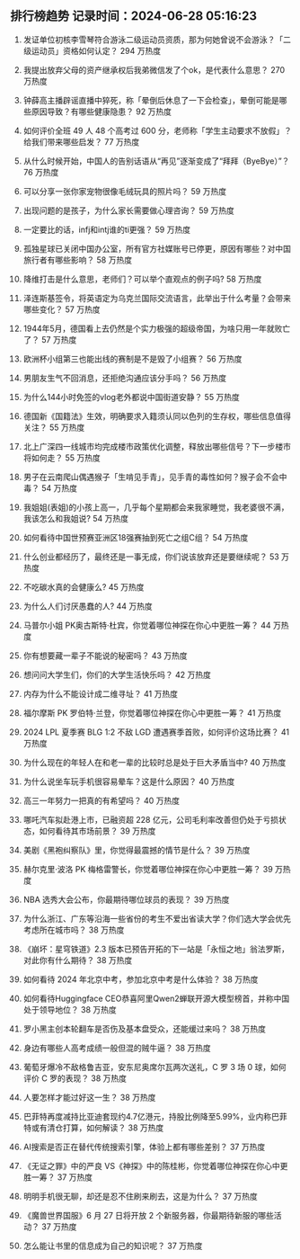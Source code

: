 
## 排行榜趋势 记录时间：2024-06-28 05:16:23
  
  1. 发证单位初核李雪琴符合游泳二级运动员资质，那为何她曾说不会游泳？「二级运动员」资格如何认定？ 294 万热度
    
  2. 我提出放弃父母的资产继承权后我弟微信发了个ok，是代表什么意思？ 270 万热度
    
  3. 钟薛高主播辟谣直播中猝死，称「晕倒后休息了一下会检查」，晕倒可能是哪些原因导致？有哪些健康隐患？ 92 万热度
    
  4. 如何评价全班 49 人 48 个高考过 600 分，老师称「学生主动要求不放假」？给我们带来哪些启发？ 77 万热度
    
  5. 从什么时候开始，中国人的告别话语从“再见”逐渐变成了“拜拜（ByeBye）”？ 76 万热度
    
  6. 可以分享一张你家宠物很像毛绒玩具的照片吗？ 59 万热度
    
  7. 出现问题的是孩子，为什么家长需要做心理咨询？ 59 万热度
    
  8. 一定要比的话，infj和intj谁的ti更强？ 59 万热度
    
  9. 孤独星球已关闭中国办公室，所有官方社媒账号已停更，原因有哪些？对中国旅行者有哪些影响？ 58 万热度
    
  10. 降维打击是什么意思，老师们？可以举个直观点的例子吗? 58 万热度
    
  11. 泽连斯基签令，将英语定为乌克兰国际交流语言，此举出于什么考量？会带来哪些变化？ 57 万热度
    
  12. 1944年5月，德国看上去仍然是个实力极强的超级帝国，为啥只用一年就败亡了？ 57 万热度
    
  13. 欧洲杯小组第三也能出线的赛制是不是毁了小组赛？ 56 万热度
    
  14. 男朋友生气不回消息，还拒绝沟通应该分手吗？ 56 万热度
    
  15. 为什么144小时免签的vlog老外都说中国街道安静？ 55 万热度
    
  16. 德国新《国籍法》生效，明确要求入籍须认同以色列的生存权，哪些信息值得关注？ 55 万热度
    
  17. 北上广深四一线城市均完成楼市政策优化调整，释放出哪些信号？下一步楼市将如何走？ 55 万热度
    
  18. 男子在云南爬山偶遇猴子「生啃见手青」，见手青的毒性如何？猴子会不会中毒？ 54 万热度
    
  19. 我姐姐(表姐)的小孩上高一，几乎每个星期都会来我家睡觉，我老婆很不满，我该怎么和我姐说? 54 万热度
    
  20. 如何看待中国世预赛亚洲区18强赛抽到死亡之组C组？ 54 万热度
    
  21. 什么创业都经历了，最终还是一事无成，你们说该放弃还是要继续呢？ 53 万热度
    
  22. 不吃碳水真的会健康么? 45 万热度
    
  23. 为什么人们讨厌愚蠢的人? 44 万热度
    
  24. 马普尔小姐 PK奥古斯特·杜宾，你觉着哪位神探在你心中更胜一筹？ 44 万热度
    
  25. 你有想要藏一辈子不能说的秘密吗？ 43 万热度
    
  26. 想问问大学生们，你们的大学生活快乐吗？ 42 万热度
    
  27. 内存为什么不能设计成二维寻址？ 41 万热度
    
  28. 福尔摩斯 PK 罗伯特·兰登，你觉着哪位神探在你心中更胜一筹？ 41 万热度
    
  29. 2024 LPL 夏季赛 BLG 1:2 不敌 LGD 遭遇赛季首败，如何评价这场比赛？ 41 万热度
    
  30. 为什么现在的年轻人在和老一辈的比较时总是处于巨大矛盾当中? 40 万热度
    
  31. 为什么说坐车玩手机很容易晕车？这是什么原因？ 40 万热度
    
  32. 高三一年努力一把真的有希望吗？ 40 万热度
    
  33. 哪吒汽车拟赴港上市，已融资超 228 亿元，公司毛利率改善但仍处于亏损状态，如何看待其市场前景？ 39 万热度
    
  34. 美剧《黑袍纠察队》里，你觉得最震撼的情节是什么？ 39 万热度
    
  35. 赫尔克里·波洛 PK 梅格雷警长，你觉着哪位神探在你心中更胜一筹？ 39 万热度
    
  36. NBA 选秀大会公布，你最期待哪位球员的表现？ 39 万热度
    
  37. 为什么浙江、广东等沿海一些省份的考生不爱出省读大学？你们选大学会优先考虑所在城市吗？ 38 万热度
    
  38. 《崩坏：星穹铁道》2.3 版本已预告开拓的下一站是「永恒之地」翁法罗斯，对此你有什么期待？ 38 万热度
    
  39. 如何看待 2024 年北京中考，参加北京中考是什么体验？ 38 万热度
    
  40. 如何看待Huggingface CEO恭喜阿里Qwen2蝉联开源大模型榜首，并称中国处于领导地位？ 38 万热度
    
  41. 罗小黑主创本轮翻车是否伤及基本盘受众，还能缓过来吗？ 38 万热度
    
  42. 身边有哪些人高考成绩一般但混的贼牛逼？ 38 万热度
    
  43. 葡萄牙爆冷不敌格鲁吉亚，安东尼奥席尔瓦两次送礼，C 罗 3 场 0 球，如何评价 C 罗的表现？ 38 万热度
    
  44. 人要怎样才能过好这一生？ 38 万热度
    
  45. 巴菲特再度减持比亚迪套现约4.7亿港元，持股比例降至5.99%，业内称巴菲特或有清仓打算，如何解读？ 38 万热度
    
  46. AI搜索是否正在替代传统搜索引擎，体验上都有哪些差别？ 37 万热度
    
  47. 《无证之罪》中的严良 VS《神探》中的陈桂彬，你觉着哪位神探在你心中更胜一筹？ 37 万热度
    
  48. 明明手机很无聊，却还是忍不住刷来刷去，这是为什么？ 37 万热度
    
  49. 《魔兽世界国服》6 月 27 日将开放 2 个新服务器，你最期待新服的哪些活动？ 37 万热度
    
  50. 怎么能让书里的信息成为自己的知识呢？ 37 万热度
    